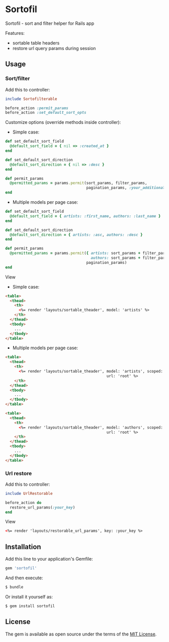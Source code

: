 # Sortofil
Sortofil - sort and filter helper for Rails app

Features:
* sortable table headers
* restore url query params during session

## Usage

### Sort/filter
Add this to controller:
```ruby
include Sortofilterable

before_action :permit_params
before_action :set_default_sort_opts
```
Customize options (override methods inside controller):
* Simple case:

```ruby
def set_default_sort_field
  @default_sort_field = { nil => :created_at }
end

def set_default_sort_direction
  @default_sort_direction = { nil => :desc }
end

def permit_params
  @permitted_params = params.permit(sort_params, filter_params,
                                    pagination_params, :your_additional_param)
end
```

* Multiple models per page case:

```ruby
def set_default_sort_field
  @default_sort_field = { artists: :first_name, authors: :last_name }
end

def set_default_sort_direction
  @default_sort_direction = { artists: :asc, authors: :desc }
end

def permit_params
  @permitted_params = params.permit({ artists: sort_params + filter_params,
                                      authors: sort_params + filter_params },
                                    pagination_params)
end
```

View

* Simple case:

```html
<table>
  <thead>
    <th>
      <%= render 'layouts/sortable_theader', model: 'artists' %>
    </th>
  </thead>
  <tbody>
    ...
  </tbody>
</table>
```

* Multiple models per page case:

```html
<table>
  <thead>
    <th>
      <%= render 'layouts/sortable_theader', model: 'artists', scoped: true,
                                             url: 'root' %>
    </th>
  </thead>
  <tbody>
    ...
  </tbody>
</table>

<table>
  <thead>
    <th>
      <%= render 'layouts/sortable_theader', model: 'authors', scoped: true,
                                             url: 'root' %>
    </th>
  </thead>
  <tbody>
    ...
  </tbody>
</table>
```

### Url restore

Add this to controller:
```ruby
include UrlRestorable

before_action do
  restore_url_params(:your_key)
end
```

View

```html
<%= render 'layouts/restorable_url_params', key: :your_key %>
```

## Installation
Add this line to your application's Gemfile:

```ruby
gem 'sortofil'
```

And then execute:
```bash
$ bundle
```

Or install it yourself as:
```bash
$ gem install sortofil
```


## License
The gem is available as open source under the terms of the [MIT License](http://opensource.org/licenses/MIT).
